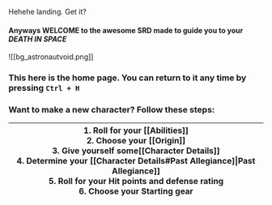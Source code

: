 Hehehe landing. Get it?

#### Anyways WELCOME to the awesome SRD made to guide you to your *DEATH IN SPACE*
![[bg_astronautvoid.png]]


### This here is the home page. **You can return to it any time by pressing `Ctrl + H`**


### Want to make a new character? Follow these steps:

| 1. Roll for your [[Abilities]]<br>2. Choose your [[Origin]]<br>3. Give yourself some[[Character Details]]<br>4. Determine your [[Character Details#Past Allegiance]\|Past Allegiance]]<br>5. Roll for your Hit points and defense rating<br>6. Choose your Starting gear |
| ------------------------------------------------------------------------------------------------------------------------------------------------------------------------------------------------------------------------------------------------------------------------ |

